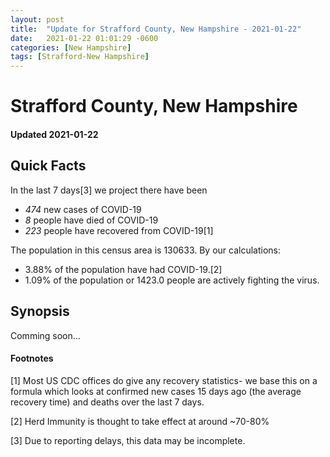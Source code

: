 ```yaml
---
layout: post
title:  "Update for Strafford County, New Hampshire - 2021-01-22"
date:   2021-01-22 01:01:29 -0600
categories: [New Hampshire]
tags: [Strafford-New Hampshire]
---
```


# Strafford County, New Hampshire
#### Updated 2021-01-22

## Quick Facts

In the last 7 days[3] we project there have been
- *474* new cases of COVID-19
- *8* people have died of COVID-19
- *223* people have recovered from COVID-19[1]

The population in this census area is 130633. By our calculations:
- 3.88% of the population have had COVID-19.[2]
- 1.09% of the population or 1423.0 people are actively fighting the virus.

## Synopsis

Comming soon...


#### Footnotes

[1] Most US CDC offices do give any recovery statistics- we base this on a formula which looks at confirmed new cases
15 days ago (the average recovery time) and deaths over the last 7 days.

[2] Herd Immunity is thought to take effect at around ~70-80%

[3] Due to reporting delays, this data may be incomplete.
 
    